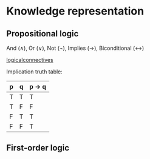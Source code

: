 # Knowledge representation

## Propositional logic

And (∧), Or (∨), Not (¬), Implies (→), Biconditional (↔)

[logicalconnectives](./logicalcons.png)

Implication truth table:

| p | q | p → q |
|---|---|-------|
| T | T | T     |
| T | F | F     |
| F | T | T     |
| F | F | T     |



## First-order logic
